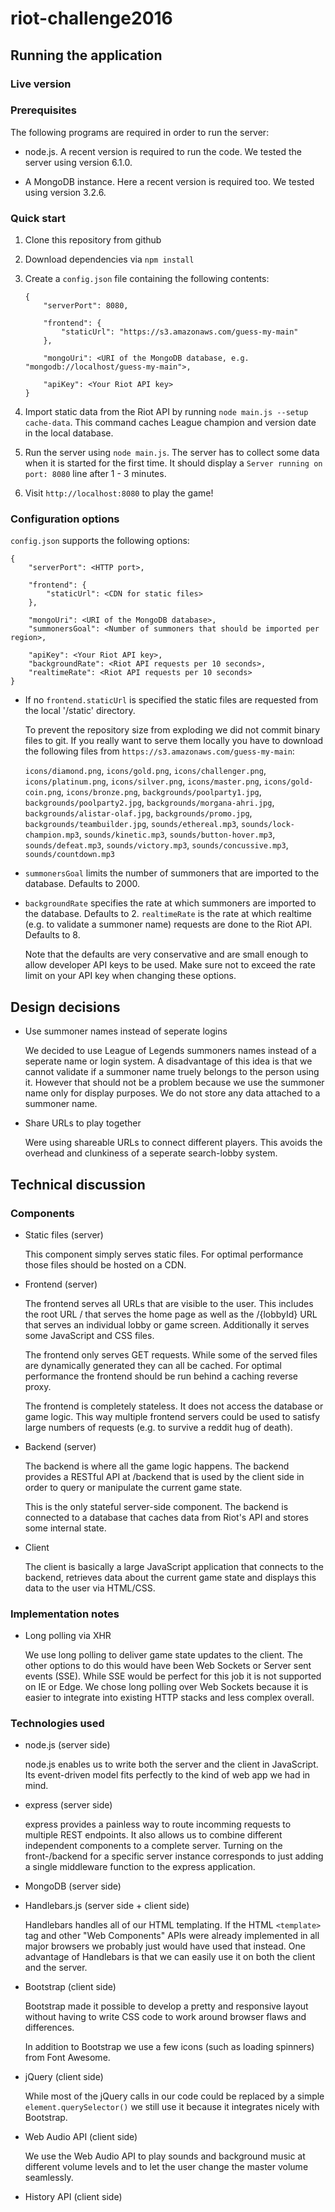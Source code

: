 
# riot-challenge2016

## Running the application

### Live version

### Prerequisites

The following programs are required in order to run the server:

* node.js. A recent version is required to run the code.
	We tested the server using version 6.1.0.

* A MongoDB instance. Here a recent version is required too.
	We tested using version 3.2.6.

### Quick start

1. Clone this repository from github

2. Download dependencies via `npm install`

3. Create a `config.json` file containing the following contents:

	```
	{
		"serverPort": 8080,

		"frontend": {
			"staticUrl": "https://s3.amazonaws.com/guess-my-main"
		},

		"mongoUri": <URI of the MongoDB database, e.g. "mongodb://localhost/guess-my-main">,

		"apiKey": <Your Riot API key>
	}
	```

4. Import static data from the Riot API by running `node main.js --setup cache-data`.
	This command caches League champion and version date in the local database.

5. Run the server using `node main.js`. The server has to collect
	some data when it is started for the first time.
	It should display a `Server running on port: 8080` line after 1 - 3 minutes.

6. Visit `http://localhost:8080` to play the game!

### Configuration options

`config.json` supports the following options:

```
{
	"serverPort": <HTTP port>,

	"frontend": {
		"staticUrl": <CDN for static files>
	},

	"mongoUri": <URI of the MongoDB database>,
	"summonersGoal": <Number of summoners that should be imported per region>,

	"apiKey": <Your Riot API key>,
	"backgroundRate": <Riot API requests per 10 seconds>,
	"realtimeRate": <Riot API requests per 10 seconds>
}
```

* If no `frontend.staticUrl` is specified the static files are requested
	from the local '/static' directory.

	To prevent the repository size from exploding we did not commit binary
	files to git. If you really want to serve them locally you have to download
	the following files from `https://s3.amazonaws.com/guess-my-main`:

	`icons/diamond.png`,
	`icons/gold.png`,
	`icons/challenger.png`,
	`icons/platinum.png`,
	`icons/silver.png`,
	`icons/master.png`,
	`icons/gold-coin.png`,
	`icons/bronze.png`,
	`backgrounds/poolparty1.jpg`,
	`backgrounds/poolparty2.jpg`,
	`backgrounds/morgana-ahri.jpg`,
	`backgrounds/alistar-olaf.jpg`,
	`backgrounds/promo.jpg`,
	`backgrounds/teambuilder.jpg`,
	`sounds/ethereal.mp3`,
	`sounds/lock-champion.mp3`,
	`sounds/kinetic.mp3`,
	`sounds/button-hover.mp3`,
	`sounds/defeat.mp3`,
	`sounds/victory.mp3`,
	`sounds/concussive.mp3`,
	`sounds/countdown.mp3`

* `summonersGoal` limits the number of summoners that are imported to the database.
	Defaults to 2000.

* `backgroundRate` specifies the rate at which summoners are imported to the database.
	Defaults to 2. `realtimeRate` is the rate at which realtime (e.g. to validate a summoner name)
	requests are done to the Riot API. Defaults to 8.

	Note that the defaults are very conservative and are small enough
	to allow developer API keys to be used. Make sure not to exceed the
	rate limit on your API key when changing these options.

## Design decisions

* Use summoner names instead of seperate logins

	We decided to use League of Legends summoners names instead
	of a seperate name or login system. A disadvantage of this idea
	is that we cannot validate if a summoner name truely belongs
	to the person using it.
	However that should not be a problem because we use the
	summoner name only for display purposes. We do not store any
	data attached to a summoner name.

* Share URLs to play together

	Were using shareable URLs to connect different players.
	This avoids the overhead and clunkiness of a seperate
	search-lobby system.

## Technical discussion

### Components

* Static files (server)

	This component simply serves static files. For optimal performance
	those files should be hosted on a CDN.

* Frontend (server)

	The frontend serves all URLs that are visible to the user.
	This includes the root URL / that serves the home page
	as well as the /{lobbyId} URL that serves an individual lobby or game screen.
	Additionally it serves some JavaScript and CSS files.

	The frontend only serves GET requests. While some of the served files are dynamically
	generated they can all be cached.
	For optimal performance the frontend should be run behind a caching reverse proxy.

	The frontend is completely stateless. It does not access the database
	or game logic. This way multiple frontend servers could be used
	to satisfy large numbers of requests (e.g. to survive a reddit hug of death).

* Backend (server)

	The backend is where all the game logic happens. The backend provides a RESTful
	API at /backend that is used by the client side in order to query
	or manipulate the current game state.

	This is the only stateful server-side component. The backend is connected to a database
	that caches data from Riot's API and stores some internal state.

* Client

	The client is basically a large JavaScript application that
	connects to the backend, retrieves data about the current game
	state and displays this data to the user via HTML/CSS.

### Implementation notes

* Long polling via XHR

	We use long polling to deliver game state updates to the client.
	The other options to do this would have been Web Sockets or
	Server sent events (SSE). While SSE would be perfect for this job
	it is not supported on IE or Edge. We chose long polling over Web Sockets
	because it is easier to integrate into existing HTTP stacks
	and less complex overall.

### Technologies used

* node.js (server side)

	node.js enables us to write both the server and the client in JavaScript.
	Its event-driven model fits perfectly to the kind of web app we had in mind.

* express (server side)

	express provides a painless way to route incomming requests to multiple REST endpoints.
	It also allows us to combine different independent components to a complete server.
	Turning on the front-/backend for a specific server instance
	corresponds to just adding a single middleware function to the express application.

* MongoDB (server side)

* Handlebars.js (server side + client side)

	Handlebars handles all of our HTML templating. If the HTML `<template>` tag
	and other "Web Components" APIs were already implemented in all major browsers
	we probably just would have used that instead. One advantage of Handlebars
	is that we can easily use it on both the client and the server.

* Bootstrap (client side)

	Bootstrap made it possible to develop a pretty and responsive layout
	without having to write CSS code to work around browser flaws
	and differences.

	In addition to Bootstrap we use a few icons (such as loading spinners) from Font Awesome.

* jQuery (client side)

	While most of the jQuery calls in our code could be replaced by a simple
	`element.querySelector()` we still use it because it integrates nicely
	with Bootstrap.

* Web Audio API (client side)

	We use the Web Audio API to play sounds and background music at different
	volume levels and to let the user change the master volume seamlessly.

* History API (client side)


